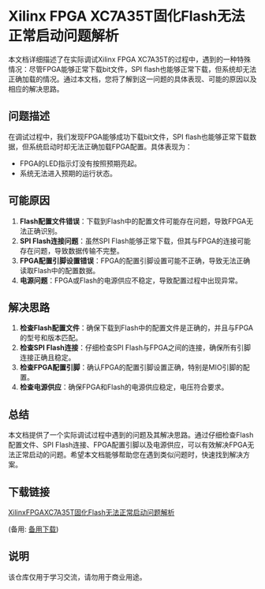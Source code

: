 # Xilinx FPGA XC7A35T固化Flash无法正常启动问题解析

本文档详细描述了在实际调试Xilinx FPGA XC7A35T的过程中，遇到的一种特殊情况：尽管FPGA能够正常下载bit文件，SPI flash也能够正常下载，但系统却无法正确加载的情况。通过本文档，您将了解到这一问题的具体表现、可能的原因以及相应的解决思路。

## 问题描述

在调试过程中，我们发现FPGA能够成功下载bit文件，SPI flash也能够正常下载数据，但系统启动时却无法正确加载FPGA配置。具体表现为：

- FPGA的LED指示灯没有按照预期亮起。
- 系统无法进入预期的运行状态。

## 可能原因

1. **Flash配置文件错误**：下载到Flash中的配置文件可能存在问题，导致FPGA无法正确识别。
2. **SPI Flash连接问题**：虽然SPI Flash能够正常下载，但其与FPGA的连接可能存在问题，导致数据传输不完整。
3. **FPGA配置引脚设置错误**：FPGA的配置引脚设置可能不正确，导致无法正确读取Flash中的配置数据。
4. **电源问题**：FPGA或Flash的电源供应不稳定，导致配置过程中出现异常。

## 解决思路

1. **检查Flash配置文件**：确保下载到Flash中的配置文件是正确的，并且与FPGA的型号和版本匹配。
2. **检查SPI Flash连接**：仔细检查SPI Flash与FPGA之间的连接，确保所有引脚连接正确且稳定。
3. **检查FPGA配置引脚**：确认FPGA的配置引脚设置正确，特别是MIO引脚的配置。
4. **检查电源供应**：确保FPGA和Flash的电源供应稳定，电压符合要求。

## 总结

本文档提供了一个实际调试过程中遇到的问题及其解决思路。通过仔细检查Flash配置文件、SPI Flash连接、FPGA配置引脚以及电源供应，可以有效解决FPGA无法正常启动的问题。希望本文档能够帮助您在遇到类似问题时，快速找到解决方案。

## 下载链接
[XilinxFPGAXC7A35T固化Flash无法正常启动问题解析](https://pan.quark.cn/s/f50870b9a431) 

(备用: [备用下载](https://pan.baidu.com/s/1BnagS64ixPP6HEXggF0zVQ?pwd=1234))

## 说明

该仓库仅用于学习交流，请勿用于商业用途。
